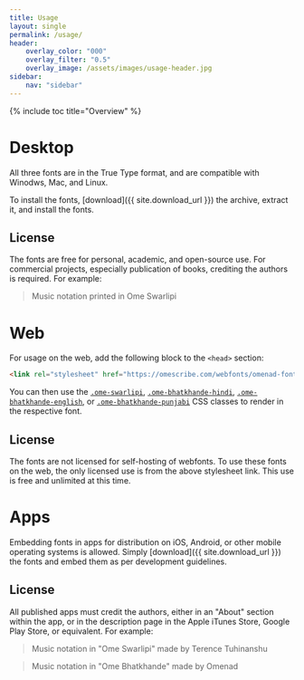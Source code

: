 ```yaml
---
title: Usage
layout: single
permalink: /usage/
header:
    overlay_color: "000"
    overlay_filter: "0.5"
    overlay_image: /assets/images/usage-header.jpg
sidebar:
    nav: "sidebar"
---
```


{% include toc title="Overview" %}

# Desktop

All three fonts are in the True Type format, and are compatible with Winodws, Mac, and Linux.

To install the fonts, [download]({{ site.download_url }}) the archive, extract it, and install the fonts.

## License

The fonts are free for personal, academic, and open-source use. For commercial projects, especially publication of books, crediting the authors is required. For example:

> Music notation printed in Ome Swarlipi

# Web

For usage on the web, add the following block to the `<head>` section:

```html
<link rel="stylesheet" href="https://omescribe.com/webfonts/omenad-fonts.css">
```

You can then use the [`.ome-swarlipi`](/fonts/ome-swarlipi), [`.ome-bhatkhande-hindi`](/fonts/ome-bhatkhande-hindi), [`.ome-bhatkhande-english`](/fonts/ome-bhatkhande-english), or [`.ome-bhatkhande-punjabi`](/fonts/ome-bhatkhande-punjabi) CSS classes to render in the respective font.

## License

The fonts are not licensed for self-hosting of webfonts. To use these fonts on the web, the only licensed use is from the above stylesheet link. This use is free and unlimited at this time.

# Apps

Embedding fonts in apps for distribution on iOS, Android, or other mobile operating systems is allowed. Simply [download]({{ site.download_url }}) the fonts and embed them as per development guidelines.

## License

All published apps must credit the authors, either in an "About" section within the app, or in the description page in the Apple iTunes Store, Google Play Store, or equivalent. For example:

> Music notation in "Ome Swarlipi" made by Terence Tuhinanshu

> Music notation in "Ome Bhatkhande" made by Omenad
